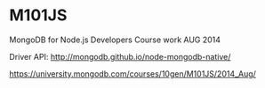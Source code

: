 M101JS
======

MongoDB for Node.js Developers Course work
AUG 2014

Driver API: http://mongodb.github.io/node-mongodb-native/

https://university.mongodb.com/courses/10gen/M101JS/2014_Aug/
